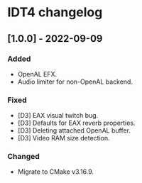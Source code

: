 # IDT4 changelog


## [1.0.0] - 2022-09-09
### Added
- OpenAL EFX.
- Audio limiter for non-OpenAL backend.

### Fixed
- [D3] EAX visual twitch bug.
- [D3] Defaults for EAX reverb properties.
- [D3] Deleting attached OpenAL buffer.
- [D3] Video RAM size detection.

### Changed
- Migrate to CMake v3.16.9.
